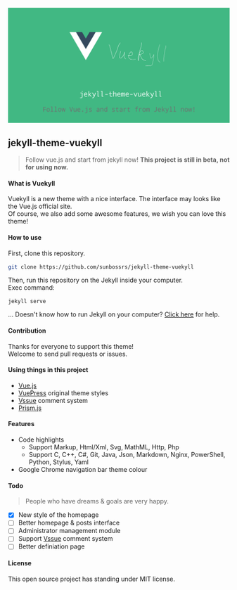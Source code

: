 ![Header](/img/readme_img.png)
## jekyll-theme-vuekyll
> Follow vue.js and start from jekyll now! 
**This project is still in beta, not for using now.**

#### What is Vuekyll
Vuekyll is a new theme with a nice interface. The interface may looks like the Vue.js official site.  
Of course, we also add some awesome features, we wish you can love this theme!

#### How to use
First, clone this repository.
```bash
git clone https://github.com/sunbossrs/jekyll-theme-vuekyll
```
Then, run this repository on the Jekyll inside your computer.  
Exec command:
```
jekyll serve
```
... Doesn't know how to run Jekyll on your computer? [Click here](https://jekyllrb.com/) for help.

#### Contribution
Thanks for everyone to support this theme!  
Welcome to send pull requests or issues.

#### Using things in this project
- [Vue.js](https://vuejs.org/)
- [VuePress](https://vuepress.js.org/) original theme styles
- [Vssue](https://vssue.js.org/) comment system
- [Prism.js](https://prismjs.com/)

#### Features
- Code highlights
  - Support Markup, Html/Xml, Svg, MathML, Http, Php
  - Support C, C++, C#, Git, Java, Json, Markdown, Nginx, PowerShell, Python, Stylus, Yaml
- Google Chrome navigation bar theme colour

#### Todo
> People who have dreams & goals are very happy.
- [x] New style of the homepage
- [ ] Better homepage & posts interface
- [ ] Administrator management module
- [ ] Support [Vssue](https://vssue.js.org) comment system
- [ ] Better definiation page

#### License
This open source project has standing under MIT license.
